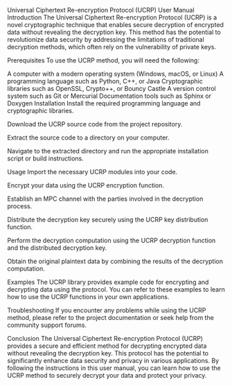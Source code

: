 Universal Ciphertext Re-encryption Protocol (UCRP) User Manual
Introduction
The Universal Ciphertext Re-encryption Protocol (UCRP) is a novel cryptographic technique that enables secure decryption of encrypted data without revealing the decryption key. This method has the potential to revolutionize data security by addressing the limitations of traditional decryption methods, which often rely on the vulnerability of private keys.

Prerequisites
To use the UCRP method, you will need the following:

A computer with a modern operating system (Windows, macOS, or Linux)
A programming language such as Python, C++, or Java
Cryptographic libraries such as OpenSSL, Crypto++, or Bouncy Castle
A version control system such as Git or Mercurial
Documentation tools such as Sphinx or Doxygen
Installation
Install the required programming language and cryptographic libraries.

Download the UCRP source code from the project repository.

Extract the source code to a directory on your computer.

Navigate to the extracted directory and run the appropriate installation script or build instructions.

Usage
Import the necessary UCRP modules into your code.

Encrypt your data using the UCRP encryption function.

Establish an MPC channel with the parties involved in the decryption process.

Distribute the decryption key securely using the UCRP key distribution function.

Perform the decryption computation using the UCRP decryption function and the distributed decryption key.

Obtain the original plaintext data by combining the results of the decryption computation.

Examples
The UCRP library provides example code for encrypting and decrypting data using the protocol. You can refer to these examples to learn how to use the UCRP functions in your own applications.

Troubleshooting
If you encounter any problems while using the UCRP method, please refer to the project documentation or seek help from the community support forums.

Conclusion
The Universal Ciphertext Re-encryption Protocol (UCRP) provides a secure and efficient method for decrypting encrypted data without revealing the decryption key. This protocol has the potential to significantly enhance data security and privacy in various applications. By following the instructions in this user manual, you can learn how to use the UCRP method to securely decrypt your data and protect your privacy.